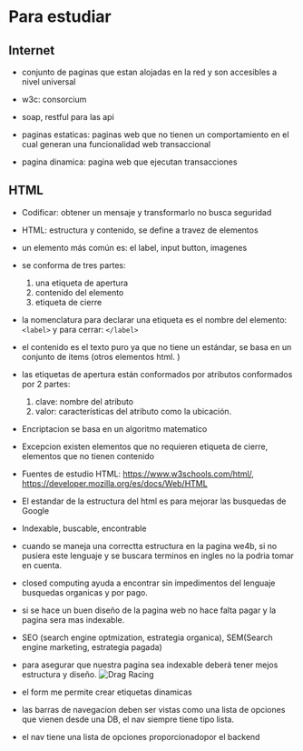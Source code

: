 # Para estudiar

## Internet

- conjunto de paginas que estan alojadas en la red y son accesibles a nivel universal
- w3c: consorcium
- soap, restful para las api
- paginas estaticas: paginas web que no tienen un comportamiento en el cual generan una funcionalidad web transaccional

- pagina dinamica: pagina web que ejecutan transacciones

## HTML

- Codificar: obtener un mensaje y transformarlo no busca seguridad

- HTML: estructura y contenido, se define a travez de elementos
- un elemento más común es: el label, input button, imagenes
- se conforma de tres partes:
  1. una etiqueta de apertura
  2. contenido del elemento
  3. etiqueta de cierre
- la nomenclatura para declarar una etiqueta es el nombre del elemento: `<label>` y para cerrar: `</label>`
- el contenido es el texto puro ya que no tiene un estándar, se basa en un conjunto de items (otros elementos html. )
- las etiquetas de apertura están conformados por atributos conformados por 2 partes:
  1.  clave: nombre del atributo
  2.  valor: características del atributo como la ubicación.
- Encriptacion se basa en un algoritmo matematico
- Excepcion existen elementos que no requieren etiqueta de cierre, elementos que no tienen contenido

- Fuentes de estudio HTML: https://www.w3schools.com/html/, https://developer.mozilla.org/es/docs/Web/HTML

- El estandar de la estructura del html es para mejorar las busquedas de Google
- Indexable, buscable, encontrable
- cuando se maneja una correctta estructura en la pagina we4b, si no pusiera este lenguaje y se buscara terminos en ingles no la podria tomar en cuenta.
- closed computing ayuda a encontrar sin impedimentos del lenguaje busquedas organicas y por pago.
- si se hace un buen diseño de la pagina web no hace falta pagar y la pagina sera mas indexable.
- SEO (search engine optmization, estrategia organica), SEM(Search engine marketing, estrategia pagada)
- para asegurar que nuestra pagina sea indexable deberá tener mejos estructura y diseño.
  ![Drag Racing](https://pedestalsearch.com/wp-content/uploads/2013/03/seo-v-sem-min.png)

- el form me permite crear etiquetas dinamicas

- las barras de navegacion deben ser vistas como una lista de opciones que vienen desde una DB, el nav siempre tiene tipo lista.

- el nav tiene una lista de opciones proporcionadopor el backend
